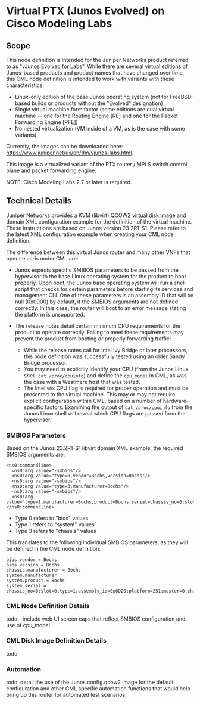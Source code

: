 # Virtual PTX (Junos Evolved) on Cisco Modeling Labs

## Scope
This node definition is intended for the Juniper Networks product referred to as "vJunos Evolved for Labs".  While there are several virtual editions of Junos-based products and product names that have changed over time, this CML node definition is intended to work with variants with these characteristics:

- Linux-only edition of the base Junos operating system (not for FreeBSD-based builds or products without the "Evolved" designation)
- Single virtual machine form factor (some editions are dual virtual machine -- one for the Routing Engine [RE] and one for the Packet Forwarding Engine [PFE])
- No nested virtualization (VM inside of a VM, as is the case with some variants)  

Currently, the images can be downloaded here:  https://www.juniper.net/us/en/dm/vjunos-labs.html.

This image is a virtualized variant of the PTX router / MPLS switch control plane and packet forwarding engine.  

NOTE:  Cisco Modeling Labs 2.7 or later is required.

## Technical Details

Juniper Networks provides a KVM (libvirt) QCOW2 virtual disk image and domain XML configuration example for the definition of the virtual machine.  These instructions are based on Junos version 23.2R1-S1.  Please refer to the latest XML configuration example when creating your CML node definition.

The difference between this virtual Junos router and many other VNFs that operate as-is under CML are:

- Junos expects specific SMBIOS parameters to be passed from the hypervisor to the base Linux operating system for the product to boot properly.  Upon boot, the Junos base operating system will run a shell script that checks for certain parameters before starting its services and management CLI.  One of these parameters is an assembly ID that will be null (0x0000) by default, if the SMBIOS arguments are not defined correctly.  In this case, the router will boot to an error message stating the platform is unsupported.  

- The release notes detail certain minimum CPU requirements for the product to operate correctly.  Failing to meet these requirements may prevent the product from booting or properly forwarding traffic:
  - While the release notes call for Intel Ivy Bridge or later processors, this node definition was successfully tested using an older Sandy Bridge processor.  
  - You may need to explicitly identify your CPU (from the Junos Linux shell:  ```cat /proc/cpuinfo```) and define the ```cpu_model``` in CML, as was the case with a Westmere host that was tested.
  - The Intel ```vmx``` CPU flag is required for proper operation and must be presented to the virtual machine.  This may or may not require explicit configuration within CML, based on a number of hardware-specific factors.  Examining the output of ```cat /proc/cpuinfo``` from the Junos Linux shell will reveal which CPU flags are passed from the hypervisor.  

### SMBIOS Parameters

Based on the Junos 23.2R1-S1 libvirt domain XML example, the required SMBIOS arguments are:

```
<ns0:commandline>
  <ns0:arg value="-smbios"/>
  <ns0:arg value="type=0,vendor=Bochs,version=Bochs"/>
  <ns0:arg value="-smbios"/>
  <ns0:arg value="type=3,manufacturer=Bochs"/>
  <ns0:arg value="-smbios"/>
  <ns0:arg value="type=1,manufacturer=Bochs,product=Bochs,serial=chassis_no=0:slot=0:type=1:assembly_id=0x0D20:platform=251:master=0:channelized=no"/>
</ns0:commandline>
```
- Type 0 refers to "bios" values
- Type 1 refers to "system" values
- Type 3 refers to "chassis" values

This translates to the following individual SMBIOS parameters, as they will be defined in the CML node definition:

```
bios.vendor = Bochs
bios.version = Bochs
chassis.manufacturer = Bochs
system.manufacturer
system.product = Bochs
system.serial = chassis_no=0:slot=0:type=1:assembly_id=0x0D20:platform=251:master=0:channelized=no
```
### CML Node Definition Details

todo - include web UI screen caps that reflect SMBIOS configuration and use of cpu_model

### CML Disk Image Definition Details

todo

### Automation

todo:  detail the use of the Junos config.qcow2 image for the default configuration and other CML specific automation functions that would help bring up this router for automated test scenarios.
